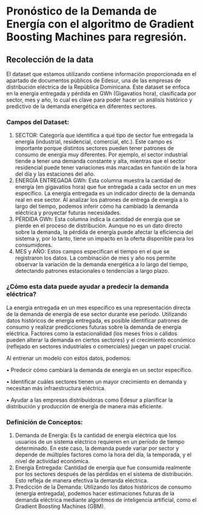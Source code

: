 # Pronóstico de la Demanda de Energía con el algoritmo de Gradient Boosting Machines para regresión.
## Recolección de la data
El dataset que estamos utilizando contiene información proporcionada en el apartado de documentos públicos de Edesur, una de las empresas de distribución eléctrica de la República Dominicana. Este dataset se enfoca en la energía entregada y pérdida en GWh (Gigavatios hora), clasificada por sector, mes y año, lo cual es clave para poder hacer un análisis histórico y predictivo de la demanda energética en diferentes sectores.
### Campos del Dataset:
1.	SECTOR: Categoría que identifica a qué tipo de sector fue entregada la energía (industrial, residencial, comercial, etc.). Este campo es importante porque distintos sectores pueden tener patrones de consumo de energía muy diferentes. Por ejemplo, el sector industrial tiende a tener una demanda constante y alta, mientras que el sector residencial puede tener variaciones más marcadas en función de la hora del día y las estaciones del año.
2.	ENERGÍA ENTREGADA GWh: Esta columna muestra la cantidad de energía (en gigavatios hora) que fue entregada a cada sector en un mes específico. La energía entregada es un indicador directo de la demanda real en ese sector. Al analizar los patrones de entrega de energía a lo largo del tiempo, podemos inferir cómo ha cambiado la demanda eléctrica y proyectar futuras necesidades.
3.	PÉRDIDA GWh: Esta columna indica la cantidad de energía que se pierde en el proceso de distribución. Aunque no es un dato directo sobre la demanda, la pérdida de energía puede afectar la eficiencia del sistema y, por lo tanto, tiene un impacto en la oferta disponible para los consumidores.
4.	MES y AÑO: Estos campos especifican el tiempo en el que se registraron los datos. La combinación de mes y año nos permite observar la variación de la demanda energética a lo largo del tiempo, detectando patrones estacionales o tendencias a largo plazo.
### ¿Cómo esta data puede ayudar a predecir la demanda eléctrica?
La energía entregada en un mes específico es una representación directa de la demanda de energía de ese sector durante ese período. Utilizando datos históricos de energía entregada, es posible identificar patrones de consumo y realizar predicciones futuras sobre la demanda de energía eléctrica. Factores como la estacionalidad (los meses fríos o cálidos pueden alterar la demanda en ciertos sectores) y el crecimiento económico (reflejado en sectores industriales o comerciales) juegan un papel crucial.

Al entrenar un modelo con estos datos, podemos:

•	Predecir cómo cambiará la demanda de energía en un sector específico.

•	Identificar cuáles sectores tienen un mayor crecimiento en demanda y necesitan más infraestructura eléctrica.

•	Ayudar a las empresas distribuidoras como Edesur a planificar la distribución y producción de energía de manera más eficiente.

### Definición de Conceptos:
1.	Demanda de Energía: Es la cantidad de energía eléctrica que los usuarios de un sistema eléctrico requieren en un período de tiempo determinado. En este caso, la demanda puede variar por sector y depende de múltiples factores como la hora del día, la temporada, y el nivel de actividad económica.
2.	Energía Entregada: Cantidad de energía que fue consumida realmente por los sectores después de las pérdidas en el sistema de distribución. Esto refleja de manera efectiva la demanda eléctrica.
3.	Predicción de la Demanda: Utilizando los datos históricos de consumo (energía entregada), podemos hacer estimaciones futuras de la demanda eléctrica mediante algoritmos de inteligencia artificial, como el Gradient Boosting Machines (GBM).
